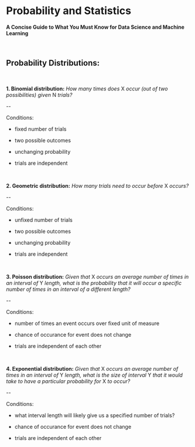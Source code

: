 # Probability and Statistics
**A Concise Guide to What You Must Know for Data Science and Machine Learning**

&nbsp;

## Probability Distributions:

&nbsp;

**1. Binomial distribution:** _How many times does_ X _occur (out of two possibilities) given_ N _trials?_

--

Conditions:

* fixed number of trials

* two possible outcomes

* unchanging probability

* trials are independent


&nbsp;


**2. Geometric distribution:** _How many trials need to occur before_ X _occurs?_

--

Conditions:

* unfixed number of trials

* two possible outcomes

* unchanging probability

* trials are independent


&nbsp;


**3. Poisson distribution:** _Given that_ X _occurs an average number of times in an interval of_ Y _length, what is the probability that it will occur a specific number of times in an interval of a different length?_

--

Conditions:

* number of times an event occurs over fixed unit of measure

* chance of occurance for event does not change

* trials are independent of each other


&nbsp;


**4. Exponential distribution:** _Given that_ X _occurs an average number of times in an interval of_ Y _length, what is the size of interval_ Y _that it would take to have a particular probability for_ X _to occur?_

--

Conditions:

* what interval length will likely give us a specified number of trials?

* chance of occurance for event does not change

* trials are independent of each other
